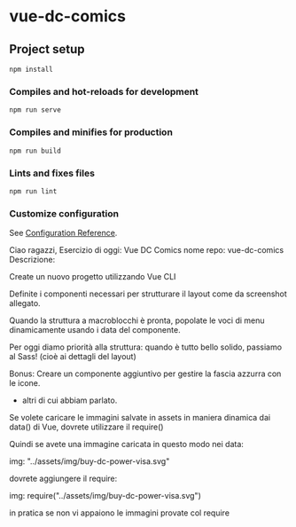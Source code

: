 # vue-dc-comics

## Project setup
```
npm install
```

### Compiles and hot-reloads for development
```
npm run serve
```

### Compiles and minifies for production
```
npm run build
```

### Lints and fixes files
```
npm run lint
```

### Customize configuration
See [Configuration Reference](https://cli.vuejs.org/config/).

Ciao ragazzi,
Esercizio di oggi: Vue DC Comics
nome repo: vue-dc-comics
Descrizione:

Create un nuovo progetto utilizzando Vue CLI 
<!-- OK -->

Definite i componenti necessari per strutturare il layout come da screenshot allegato.
<!-- OK -->

Quando la struttura a macroblocchi è pronta, popolate le voci di menu dinamicamente usando i data del componente.
<!-- OK -->

Per oggi diamo priorità alla struttura: quando è tutto bello solido, passiamo al Sass! (cioè ai dettagli del layout)
<!-- OK -->

Bonus:
Creare un componente aggiuntivo per gestire la fascia azzurra con le icone.
<!-- OK -->
+ altri di cui abbiam parlato.

Se volete caricare le immagini salvate in assets in maniera dinamica dai data() di Vue, dovrete utilizzare il require()

Quindi se avete una immagine caricata in questo modo nei data:

img: "../assets/img/buy-dc-power-visa.svg"

dovrete aggiungere il require:

img: require("../assets/img/buy-dc-power-visa.svg")

in pratica se non vi appaiono le immagini provate col require